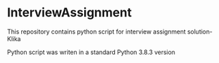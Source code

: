 # InterviewAssignment

This repository contains python script for interview assignment solution-Klika

Python script was writen in a standard Python 3.8.3 version
